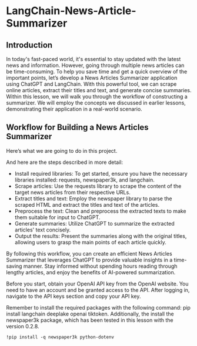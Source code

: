 # LangChain-News-Article-Summarizer

## Introduction
In today's fast-paced world, it's essential to stay updated with the latest news and information. However, going through multiple news articles can be time-consuming. To help you save time and get a quick overview of the important points, let’s develop a News Articles Summarizer application using ChatGPT and LangChain. With this powerful tool, we can scrape online articles, extract their titles and text, and generate concise summaries. Within this lesson, we will walk you through the workflow of constructing a summarizer. We will employ the concepts we discussed in earlier lessons, demonstrating their application in a real-world scenario.

## Workflow for Building a News Articles Summarizer
Here’s what we are going to do in this project.



And here are the steps described in more detail:

- Install required libraries: To get started, ensure you have the necessary libraries installed: requests, newspaper3k, and langchain.
- Scrape articles: Use the requests library to scrape the content of the target news articles from their respective URLs.
- Extract titles and text: Employ the newspaper library to parse the scraped HTML and extract the titles and text of the articles.
- Preprocess the text: Clean and preprocess the extracted texts to make them suitable for input to ChatGPT.
- Generate summaries: Utilize ChatGPT to summarize the extracted articles' text concisely.
- Output the results: Present the summaries along with the original titles, allowing users to grasp the main points of each article quickly.

By following this workflow, you can create an efficient News Articles Summarizer that leverages ChatGPT to provide valuable insights in a time-saving manner. Stay informed without spending hours reading through lengthy articles, and enjoy the benefits of AI-powered summarization.

Before you start, obtain your OpenAI API key from the OpenAI website. You need to have an account and be granted access to the API. After logging in, navigate to the API keys section and copy your API key.

Remember to install the required packages with the following command: pip install langchain deeplake openai tiktoken. Additionally, the install the newspaper3k package, which has been tested in this lesson with the version 0.2.8.

```
!pip install -q newspaper3k python-dotenv
```


